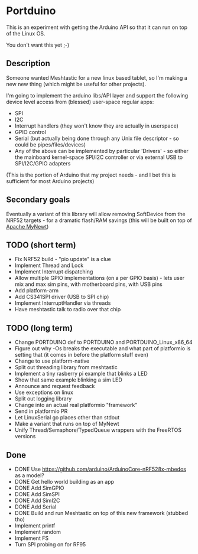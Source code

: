 # Portduino

This is an experiment with getting the Arduino API so that it can run on top of the Linux OS.

You don't want this yet ;-)

## Description

Someone wanted Meshtastic for a new linux based tablet, so I'm making a new new thing (which might be useful for other projects).

I'm going to implement the arduino libs/API layer and support the following device level access from (blessed) user-space regular apps:

- SPI
- I2C
- Interrupt handlers (they won't know they are actually in userspace)
- GPIO control
- Serial (but actually being done through any Unix file descriptor - so could be pipes/files/devices)
- Any of the above can be implemented by particular 'Drivers' - so either the mainboard kernel-space SPI/I2C controller or via external USB to SPI/I2C/GPIO adapters

(This is the portion of Arduino that my project needs - and I bet this is sufficient for most Arduino projects)

## Secondary goals

Eventually a variant of this library will allow removing SoftDevice from the NRF52 targets - for a dramatic flash/RAM savings (this will be built on top of [Apache MyNewt](https://mynewt.apache.org/))

## TODO (short term)

- Fix NRF52 build - "pio update" is a clue
- Implement Thread and Lock
- Implement Interrupt dispatching
- Allow multiple GPIO implementations (on a per GPIO basis) - lets user mix and max sim pins, with motherboard pins, with USB pins
- Add platform-arm
- Add CS341SPI driver (USB to SPI chip)
- Implement InterruptHandler via threads
- Have meshtastic talk to radio over that chip

## TODO (long term)

- Change PORTDUINO def to PORTDUINO and PORTDUINO_Linux_x86_64
- Figure out why -Os breaks the executable and what part of platformio is setting that (it comes in before the platform stuff even)
- Change to use platform-native
- Split out threading library from meshtastic
- Implement a tiny rasberry pi example that blinks a LED
- Show that same example blinking a sim LED
- Announce and request feedback
- Use exceptions on linux
- Split out logging library
- Change into an actual real platformio "framework"
- Send in platformio PR
- Let LinuxSerial go places other than stdout
- Make a variant that runs on top of MyNewt
- Unify Thread/Semaphore/TypedQueue wrappers with the FreeRTOS versions

## Done

- DONE Use https://github.com/arduino/ArduinoCore-nRF528x-mbedos as a model?
- DONE Get hello world building as an app
- DONE Add SimGPIO
- DONE Add SimSPI
- DONE Add SimI2C
- DONE Add Serial
- DONE Build and run Meshtastic on top of this new framework (stubbed tho)
- Implement printf
- Implement random
- Implement FS
- Turn SPI probing on for RF95
